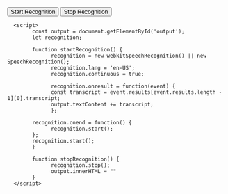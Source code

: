 <!DOCTYPE html>
<html lang="en">
<head>
      <title>Speech Recognition</title>
</head>
<body>
      <button id = "start" onclick="startRecognition()">Start Recognition</button>
      <button id = "end" onclick="stopRecognition()">Stop Recognition</button>
      <p id = "output"></p>

      <script>
            const output = document.getElementById('output');
            let recognition;

            function startRecognition() {
                  recognition = new webkitSpeechRecognition() || new SpeechRecognition();
                  recognition.lang = 'en-US';
                  recognition.continuous = true;

                  recognition.onresult = function(event) {
                  const transcript = event.results[event.results.length - 1][0].transcript; 
                  output.textContent += transcript;                       
                  };

            recognition.onend = function() {
                  recognition.start();
            };
            recognition.start();
            }

            function stopRecognition() {
                  recognition.stop();
                  output.innerHTML = ""
            }
      </script>
</body>
</html>
